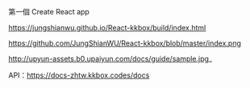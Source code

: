 第一個 Create React app 

https://jungshianwu.github.io/React-kkbox/build/index.html

https://github.com/JungShianWU/React-kkbox/blob/master/index.png

http://upyun-assets.b0.upaiyun.com/docs/guide/sample.jpg_

API：https://docs-zhtw.kkbox.codes/docs
